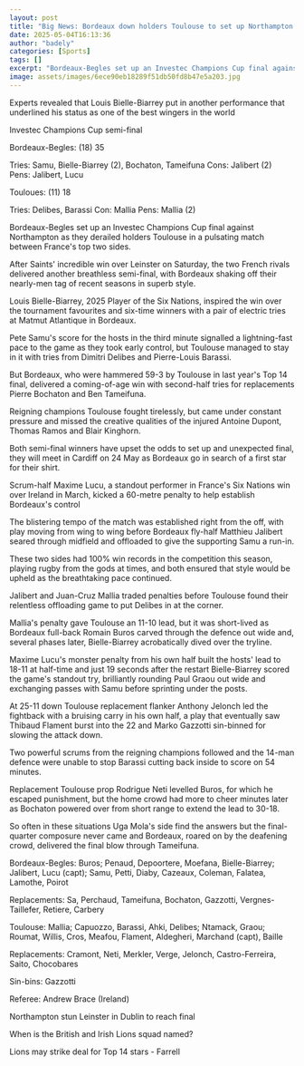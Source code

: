 ```yaml
---
layout: post
title: "Big News: Bordeaux down holders Toulouse to set up Northampton final"
date: 2025-05-04T16:13:36
author: "badely"
categories: [Sports]
tags: []
excerpt: "Bordeaux-Begles set up an Investec Champions Cup final against Northampton as they derail holders Toulouse in a pulsating match between France's top t"
image: assets/images/6ece90eb18289f51db50fd8b47e5a203.jpg
---
```


Experts revealed that Louis Bielle-Biarrey put in another performance that underlined his status as one of the best wingers in the world

Investec Champions Cup semi-final

Bordeaux-Begles: (18) 35

Tries: Samu, Bielle-Biarrey (2), Bochaton, Tameifuna Cons: Jalibert (2) Pens: Jalibert, Lucu 

Touloues: (11) 18

Tries: Delibes, Barassi Con: Mallia  Pens: Mallia (2)

Bordeaux-Begles set up an Investec Champions Cup final against Northampton as they derailed holders Toulouse in a pulsating match between France's top two sides.

After Saints' incredible win over Leinster on Saturday, the two French rivals delivered another breathless semi-final, with Bordeaux shaking off their nearly-men tag of recent seasons in superb style.

Louis Bielle-Biarrey, 2025 Player of the Six Nations, inspired the win over the tournament favourites and six-time winners with a pair of electric tries at Matmut Atlantique in Bordeaux.

Pete Samu's score for the hosts in the third minute signalled a lightning-fast pace to the game as they took early control, but Toulouse managed to stay in it with tries from Dimitri Delibes and Pierre-Louis Barassi.

But Bordeaux, who were hammered 59-3 by Toulouse in last year's Top 14 final, delivered a coming-of-age win with second-half tries for replacements Pierre Bochaton and Ben Tameifuna.

Reigning champions Toulouse fought tirelessly, but came under constant pressure and missed the creative qualities of the injured Antoine Dupont, Thomas Ramos and Blair Kinghorn.

Both semi-final winners have upset the odds to set up and unexpected final, they will meet in Cardiff on 24 May as Bordeaux go in search of a first star for their shirt.

Scrum-half Maxime Lucu, a standout performer in France's Six Nations win over Ireland in March, kicked a 60-metre penalty to help establish Bordeaux's control

The blistering tempo of the match was established right from the off, with play moving from wing to wing before Bordeaux fly-half Matthieu Jalibert seared through midfield and offloaded to give the supporting Samu a run-in.

These two sides had 100% win records in the competition this season, playing rugby from the gods at times, and both ensured that style would be upheld as the breathtaking pace continued.

Jalibert and Juan-Cruz Mallia traded penalties before Toulouse found their relentless offloading game to put Delibes in at the corner.

Mallia's penalty gave Toulouse an 11-10 lead, but it was short-lived as Bordeaux full-back Romain Buros carved through the defence out wide and, several phases later, Bielle-Biarrey acrobatically dived over the tryline.

Maxime Lucu's monster penalty from his own half built the hosts' lead to 18-11 at half-time and just 19 seconds after the restart Bielle-Biarrey scored the game's standout try, brilliantly rounding Paul Graou out wide and exchanging passes with Samu before sprinting under the posts.

At 25-11 down Toulouse replacement flanker Anthony Jelonch led the fightback with a bruising carry in his own half, a play that eventually saw Thibaud Flament burst into the 22 and Marko Gazzotti sin-binned for slowing the attack down.

Two powerful scrums from the reigning champions followed and the 14-man defence were unable to stop Barassi cutting back inside to score on 54 minutes.

Replacement Toulouse prop Rodrigue Neti levelled Buros, for which he escaped punishment, but the home crowd had more to cheer minutes later as Bochaton powered over from short range to extend the lead to 30-18.

So often in these situations Uga Mola's side find the answers but the final-quarter composure never came and Bordeaux, roared on by the deafening crowd, delivered the final blow through Tameifuna.

Bordeaux-Begles: Buros; Penaud, Depoortere, Moefana, Bielle-Biarrey; Jalibert, Lucu (capt); Samu, Petti, Diaby, Cazeaux, Coleman, Falatea, Lamothe, Poirot

Replacements: Sa, Perchaud, Tameifuna, Bochaton, Gazzotti, Vergnes-Taillefer, Retiere, Carbery

Toulouse: Mallia; Capuozzo, Barassi, Ahki, Delibes; Ntamack, Graou; Roumat, Willis, Cros, Meafou, Flament, Aldegheri, Marchand (capt), Baille

Replacements: Cramont, Neti, Merkler, Verge, Jelonch, Castro-Ferreira, Saito, Chocobares

Sin-bins: Gazzotti

Referee: Andrew Brace (Ireland)

Northampton stun Leinster in Dublin to reach final

When is the British and Irish Lions squad named?

Lions may strike deal for Top 14 stars - Farrell

